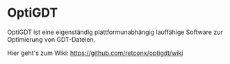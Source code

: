 # OptiGDT
OptiGDT ist eine eigenständig plattformunabhängig lauffähige Software zur Optimierung von GDT-Dateien.

Hier geht's zum Wiki: https://github.com/retconx/optigdt/wiki
